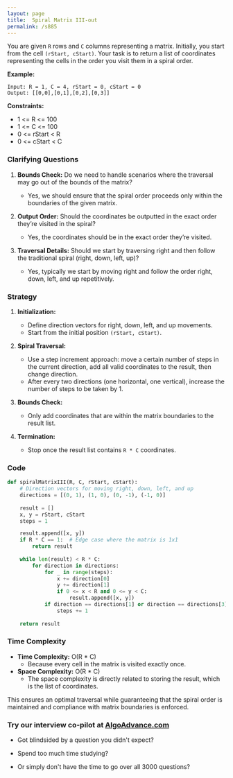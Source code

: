 ```yaml
---
layout: page
title:  Spiral Matrix III-out
permalink: /s885
---
```


You are given `R` rows and `C` columns representing a matrix. Initially, you start from the cell `(rStart, cStart)`. Your task is to return a list of coordinates representing the cells in the order you visit them in a spiral order.

**Example:**
```
Input: R = 1, C = 4, rStart = 0, cStart = 0
Output: [[0,0],[0,1],[0,2],[0,3]]
```
**Constraints:**
- 1 <= R <= 100
- 1 <= C <= 100
- 0 <= rStart < R
- 0 <= cStart < C

### Clarifying Questions

1. **Bounds Check:** Do we need to handle scenarios where the traversal may go out of the bounds of the matrix?
    - Yes, we should ensure that the spiral order proceeds only within the boundaries of the given matrix.
  
2. **Output Order:** Should the coordinates be outputted in the exact order they’re visited in the spiral?
    - Yes, the coordinates should be in the exact order they’re visited.

3. **Traversal Details:** Should we start by traversing right and then follow the traditional spiral (right, down, left, up)?
    - Yes, typically we start by moving right and follow the order right, down, left, and up repetitively.

### Strategy

1. **Initialization:**
   - Define direction vectors for right, down, left, and up movements.
   - Start from the initial position `(rStart, cStart)`.

2. **Spiral Traversal:**
   - Use a step increment approach: move a certain number of steps in the current direction, add all valid coordinates to the result, then change direction.
   - After every two directions (one horizontal, one vertical), increase the number of steps to be taken by 1.
   
3. **Bounds Check:**
   - Only add coordinates that are within the matrix boundaries to the result list.

4. **Termination:**
   - Stop once the result list contains `R * C` coordinates.

### Code

```python
def spiralMatrixIII(R, C, rStart, cStart):
    # Direction vectors for moving right, down, left, and up
    directions = [(0, 1), (1, 0), (0, -1), (-1, 0)]
    
    result = []
    x, y = rStart, cStart
    steps = 1

    result.append([x, y])
    if R * C == 1:  # Edge case where the matrix is 1x1
        return result
    
    while len(result) < R * C:
        for direction in directions:
            for _ in range(steps):
                x += direction[0]
                y += direction[1]
                if 0 <= x < R and 0 <= y < C:
                    result.append([x, y])
            if direction == directions[1] or direction == directions[3]:
                steps += 1
                
    return result
```

### Time Complexity

- **Time Complexity:** O(R * C) 
  - Because every cell in the matrix is visited exactly once.
- **Space Complexity:** O(R * C) 
  - The space complexity is directly related to storing the result, which is the list of coordinates.

This ensures an optimal traversal while guaranteeing that the spiral order is maintained and compliance with matrix boundaries is enforced.


### Try our interview co-pilot at [AlgoAdvance.com](https://algoAdvance.com)

- Got blindsided by a question you didn't expect?

- Spend too much time studying?

- Or simply don't have the time to go over all 3000 questions?

